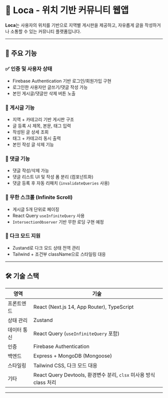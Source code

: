 # 🧭 Loca - 위치 기반 커뮤니티 웹앱

**Loca**는 사용자의 위치를 기반으로 지역별 게시판을 제공하고, 자유롭게 글을 작성하거나 소통할 수 있는 커뮤니티 플랫폼입니다.

---

## 📌 주요 기능

### ✅ 인증 및 사용자 상태

- Firebase Authentication 기반 로그인/회원가입 구현
- 로그인한 사용자만 글쓰기/댓글 작성 가능
- 본인 게시글/댓글만 삭제 버튼 노출

### 📝 게시글 기능

- 지역 + 카테고리 기반 게시판 구조
- 글 등록 시 제목, 본문, 태그 입력
- 작성된 글 상세 조회
- 태그 + 카테고리 동시 출력
- 본인 작성 글 삭제 기능

### 💬 댓글 기능

- 댓글 작성/삭제 가능
- 댓글 리스트 UI 및 작성 폼 분리 (컴포넌트화)
- 댓글 등록 후 자동 리패치 (`invalidateQueries` 사용)

### 🔄 무한 스크롤 (Infinite Scroll)

- 게시글 5개 단위로 페이징
- React Query `useInfiniteQuery` 사용
- `IntersectionObserver` 기반 무한 로딩 구현 예정

### 🌙 다크 모드 지원

- Zustand로 다크 모드 상태 전역 관리
- Tailwind + 조건부 className으로 스타일링 대응

---

## 🛠 기술 스택

| 영역        | 기술                                                               |
| ----------- | ------------------------------------------------------------------ |
| 프론트엔드  | React (Next.js 14, App Router), TypeScript                         |
| 상태 관리   | Zustand                                                            |
| 데이터 통신 | React Query (`useInfiniteQuery` 포함)                              |
| 인증        | Firebase Authentication                                            |
| 백엔드      | Express + MongoDB (Mongoose)                                       |
| 스타일링    | Tailwind CSS, 다크 모드 대응                                       |
| 기타        | React Query Devtools, 환경변수 분리, `clsx` 미사용 방식 class 처리 |

---
